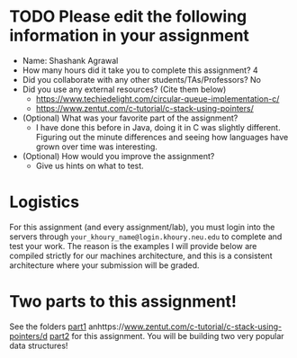 # TODO Please edit the following information in your assignment

- Name: Shashank Agrawal
- How many hours did it take you to complete this assignment? 4
- Did you collaborate with any other students/TAs/Professors? No
- Did you use any external resources? (Cite them below)
  - https://www.techiedelight.com/circular-queue-implementation-c/
  - https://www.zentut.com/c-tutorial/c-stack-using-pointers/
- (Optional) What was your favorite part of the assignment?
    - I have done this before in Java, doing it in C was slightly different. 
    Figuring out the minute differences and seeing how languages have grown
    over time was interesting.
- (Optional) How would you improve the assignment?
   - Give us hints on what to test.

# Logistics

For this assignment (and every assignment/lab), you must login into the servers through `your_khoury_name@login.khoury.neu.edu` to complete and test your work. The reason is the examples I will provide below are compiled strictly for our machines architecture, and this is a consistent architecture where your submission will be graded.

# Two parts to this assignment!

See the folders [part1](./part1) anhttps://www.zentut.com/c-tutorial/c-stack-using-pointers/d [part2](./part2) for this assignment. You will be building two very popular data structures!
